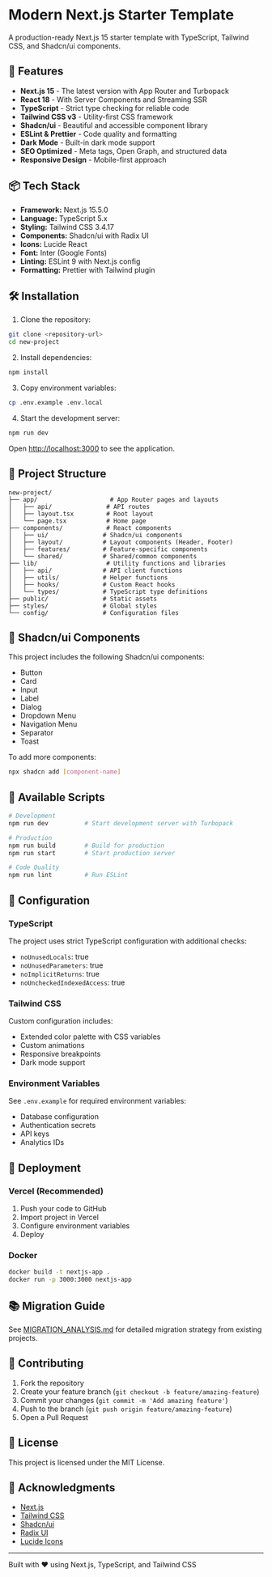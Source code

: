 # Modern Next.js Starter Template

A production-ready Next.js 15 starter template with TypeScript, Tailwind CSS, and Shadcn/ui components.

## 🚀 Features

- **Next.js 15** - The latest version with App Router and Turbopack
- **React 18** - With Server Components and Streaming SSR
- **TypeScript** - Strict type checking for reliable code
- **Tailwind CSS v3** - Utility-first CSS framework
- **Shadcn/ui** - Beautiful and accessible component library
- **ESLint & Prettier** - Code quality and formatting
- **Dark Mode** - Built-in dark mode support
- **SEO Optimized** - Meta tags, Open Graph, and structured data
- **Responsive Design** - Mobile-first approach

## 📦 Tech Stack

- **Framework:** Next.js 15.5.0
- **Language:** TypeScript 5.x
- **Styling:** Tailwind CSS 3.4.17
- **Components:** Shadcn/ui with Radix UI
- **Icons:** Lucide React
- **Font:** Inter (Google Fonts)
- **Linting:** ESLint 9 with Next.js config
- **Formatting:** Prettier with Tailwind plugin

## 🛠️ Installation

1. Clone the repository:
```bash
git clone <repository-url>
cd new-project
```

2. Install dependencies:
```bash
npm install
```

3. Copy environment variables:
```bash
cp .env.example .env.local
```

4. Start the development server:
```bash
npm run dev
```

Open [http://localhost:3000](http://localhost:3000) to see the application.

## 📁 Project Structure

```
new-project/
├── app/                    # App Router pages and layouts
│   ├── api/               # API routes
│   ├── layout.tsx         # Root layout
│   └── page.tsx           # Home page
├── components/            # React components
│   ├── ui/               # Shadcn/ui components
│   ├── layout/           # Layout components (Header, Footer)
│   ├── features/         # Feature-specific components
│   └── shared/           # Shared/common components
├── lib/                   # Utility functions and libraries
│   ├── api/              # API client functions
│   ├── utils/            # Helper functions
│   ├── hooks/            # Custom React hooks
│   └── types/            # TypeScript type definitions
├── public/               # Static assets
├── styles/               # Global styles
└── config/               # Configuration files
```

## 🎨 Shadcn/ui Components

This project includes the following Shadcn/ui components:
- Button
- Card
- Input
- Label
- Dialog
- Dropdown Menu
- Navigation Menu
- Separator
- Toast

To add more components:
```bash
npx shadcn add [component-name]
```

## 📝 Available Scripts

```bash
# Development
npm run dev          # Start development server with Turbopack

# Production
npm run build        # Build for production
npm run start        # Start production server

# Code Quality
npm run lint         # Run ESLint
```

## 🔧 Configuration

### TypeScript
The project uses strict TypeScript configuration with additional checks:
- `noUnusedLocals`: true
- `noUnusedParameters`: true
- `noImplicitReturns`: true
- `noUncheckedIndexedAccess`: true

### Tailwind CSS
Custom configuration includes:
- Extended color palette with CSS variables
- Custom animations
- Responsive breakpoints
- Dark mode support

### Environment Variables
See `.env.example` for required environment variables:
- Database configuration
- Authentication secrets
- API keys
- Analytics IDs

## 🚀 Deployment

### Vercel (Recommended)
1. Push your code to GitHub
2. Import project in Vercel
3. Configure environment variables
4. Deploy

### Docker
```bash
docker build -t nextjs-app .
docker run -p 3000:3000 nextjs-app
```

## 📚 Migration Guide

See [MIGRATION_ANALYSIS.md](./MIGRATION_ANALYSIS.md) for detailed migration strategy from existing projects.

## 🤝 Contributing

1. Fork the repository
2. Create your feature branch (`git checkout -b feature/amazing-feature`)
3. Commit your changes (`git commit -m 'Add amazing feature'`)
4. Push to the branch (`git push origin feature/amazing-feature`)
5. Open a Pull Request

## 📄 License

This project is licensed under the MIT License.

## 🙏 Acknowledgments

- [Next.js](https://nextjs.org/)
- [Tailwind CSS](https://tailwindcss.com/)
- [Shadcn/ui](https://ui.shadcn.com/)
- [Radix UI](https://www.radix-ui.com/)
- [Lucide Icons](https://lucide.dev/)

---

Built with ❤️ using Next.js, TypeScript, and Tailwind CSS

